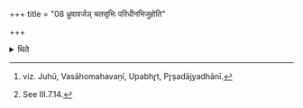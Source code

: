 +++
title = "08 ध्रुवावर्जञ् चतसृभिः परिधीनभिजुहोति"

+++

<details><summary>थिते</summary>

8. He offers libations of the remnants of the four (ladles)[^1] excluding the Dhruvā on the enclosing sticks.[^2]  


[^1]: viz. Juhū, Vasāhomahavaṇī, Upabhr̥t, Pr̥ṣadājyadhānī.  

[^2]: See III.7.14.
</details>
